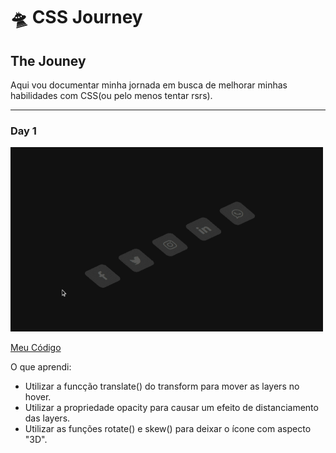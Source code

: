 # 🛸 CSS Journey
## The Jouney

Aqui vou documentar minha jornada em busca de melhorar minhas habilidades com CSS(ou pelo menos tentar rsrs).

<hr>

### Day 1

<img src=".github/gifs/day-one.gif" width="500">

[Meu Código](https://github.com/artursantiago/css-journey/tree/master/projects/day-one)

O que aprendi:
  - Utilizar a funcção translate() do transform para mover as layers no hover.
  - Utilizar a propriedade opacity para causar um efeito de distanciamento das layers.
  - Utilizar as funções rotate() e skew() para deixar o ícone com aspecto "3D".